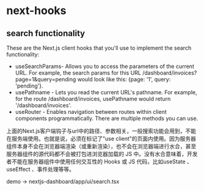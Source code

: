 # next-hooks
## search functionality
These are the Next.js client hooks that you'll use to implement the search functionality:
- useSearchParams- Allows you to access the parameters of the current URL. For example, the search params for this URL /dashboard/invoices?page=1&query=pending would look like this: {page: '1', query: 'pending'}.
- usePathname - Lets you read the current URL's pathname. For example, for the route /dashboard/invoices, usePathname would return '/dashboard/invoices'.
- useRouter - Enables navigation between routes within client components programmatically. There are multiple methods you can use.

上面的Next.js客户端钩子与url中的路径、参数相关，一般搜索功能会用到，不能在服务端使用。也就是说，必须在标记了"use client"的页面内使用。因为服务器组件本身不会在浏览器端渲染（或重新渲染），也不会在浏览器端进行水合，甚至服务器组件的源代码都不会被打包进浏览器加载的 JS 中。没有水合意味着，开发者不能在服务器组件中使用任何交互性的 Hooks 或 JS 代码，比如useState 、useEffect 、事件处理等等。

demo -> nextjs-dashboard/app/ui/search.tsx